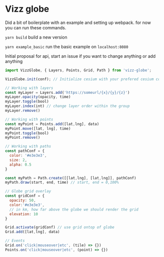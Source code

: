# Vizz globe

Did a bit of boilerplate with an example and setting up webpack. for now you can run these commands.

`yarn build` build a new version

`yarn example_basic` run the basic example on `localhost:8080`

Initial proposal for api, start an issue if you want to change anything or add anything

```javascript
import VizzGlobe, { Layers, Points, Grid, Path } from 'vizz-globe';

VizzGlobe.init(conf); // Initialize cesium with your prefered cesium configuration

// Working with layers
const myLayer = Layers.add('https://someurl/{x}/{y}/{z}')
myLayer.opacity(opacity, time)
myLayer.toggle(bool)
myLayer.index(int) // change layer order within the group
myLayer.remove()

// Working with points
const myPoint = Points.add([lat,lng], data)
myPoint.move([lat, lng], time)
myPoint.toggle(bool)
myPoint.remove()

// Working with paths
const pathConf = {
  color: '#e3e3e3',
  size: 2,
  alpha: 0.5
}

const myPath = Path.create([[lat,lng], [lat,lng]], pathConf)
myPath.draw(start, end, time) // start, end = 0,100%

// Globe grid overlay
const gridConf = {
  opacity: 50,
  color:'#e3e3e3',
  // in km, how far above the globe we should render the grid
  elevation: 10
}

Grid.activate(gridConf) // use grid ontop of globe
Grid.add([lat,lng], data)

// Events
Grid.on('click|mouseover|etc', (tile) => {})
Points.on('click|mouseover|etc', (point) => {})
```